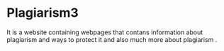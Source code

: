 # Plagiarism3
It is a website containing webpages that contans information about plagiarism and ways to protect it and also much more about plagiarism .
